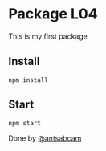 # Package L04
This is my first package

## Install
```
npm install
```

## Start
```
npm start
```

Done by [@antsabcam](www.us.es)


